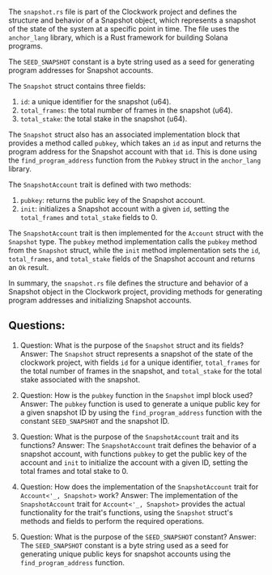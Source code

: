 The `snapshot.rs` file is part of the Clockwork project and defines the structure and behavior of a Snapshot object, which represents a snapshot of the state of the system at a specific point in time. The file uses the `anchor_lang` library, which is a Rust framework for building Solana programs.

The `SEED_SNAPSHOT` constant is a byte string used as a seed for generating program addresses for Snapshot accounts.

The `Snapshot` struct contains three fields:
1. `id`: a unique identifier for the snapshot (u64).
2. `total_frames`: the total number of frames in the snapshot (u64).
3. `total_stake`: the total stake in the snapshot (u64).

The `Snapshot` struct also has an associated implementation block that provides a method called `pubkey`, which takes an `id` as input and returns the program address for the Snapshot account with that `id`. This is done using the `find_program_address` function from the `Pubkey` struct in the `anchor_lang` library.

The `SnapshotAccount` trait is defined with two methods:
1. `pubkey`: returns the public key of the Snapshot account.
2. `init`: initializes a Snapshot account with a given `id`, setting the `total_frames` and `total_stake` fields to 0.

The `SnapshotAccount` trait is then implemented for the `Account` struct with the `Snapshot` type. The `pubkey` method implementation calls the `pubkey` method from the `Snapshot` struct, while the `init` method implementation sets the `id`, `total_frames`, and `total_stake` fields of the Snapshot account and returns an `Ok` result.

In summary, the `snapshot.rs` file defines the structure and behavior of a Snapshot object in the Clockwork project, providing methods for generating program addresses and initializing Snapshot accounts.
## Questions: 
 1. Question: What is the purpose of the `Snapshot` struct and its fields?
   Answer: The `Snapshot` struct represents a snapshot of the state of the clockwork project, with fields `id` for a unique identifier, `total_frames` for the total number of frames in the snapshot, and `total_stake` for the total stake associated with the snapshot.

2. Question: How is the `pubkey` function in the `Snapshot` impl block used?
   Answer: The `pubkey` function is used to generate a unique public key for a given snapshot ID by using the `find_program_address` function with the constant `SEED_SNAPSHOT` and the snapshot ID.

3. Question: What is the purpose of the `SnapshotAccount` trait and its functions?
   Answer: The `SnapshotAccount` trait defines the behavior of a snapshot account, with functions `pubkey` to get the public key of the account and `init` to initialize the account with a given ID, setting the total frames and total stake to 0.

4. Question: How does the implementation of the `SnapshotAccount` trait for `Account<'_, Snapshot>` work?
   Answer: The implementation of the `SnapshotAccount` trait for `Account<'_, Snapshot>` provides the actual functionality for the trait's functions, using the `Snapshot` struct's methods and fields to perform the required operations.

5. Question: What is the purpose of the `SEED_SNAPSHOT` constant?
   Answer: The `SEED_SNAPSHOT` constant is a byte string used as a seed for generating unique public keys for snapshot accounts using the `find_program_address` function.
    
